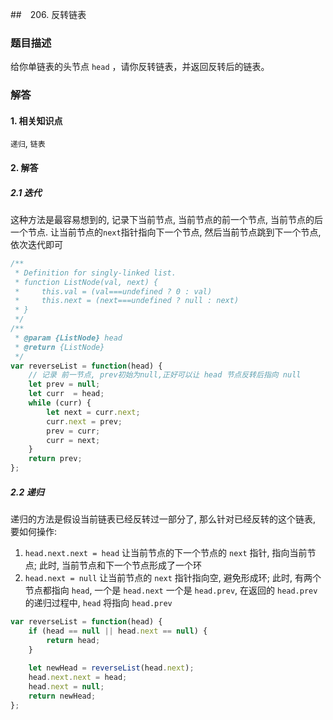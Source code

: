 ##　206. 反转链表

### 题目描述

给你单链表的头节点 `head` ，请你反转链表，并返回反转后的链表。

### 解答

#### 1. 相关知识点

`递归`, `链表`

#### 2. 解答

##### 2.1 迭代

这种方法是最容易想到的, 记录下当前节点, 当前节点的前一个节点, 当前节点的后一个节点. 让当前节点的`next`指针指向下一个节点, 然后当前节点跳到下一个节点, 依次迭代即可

```javascript
/**
 * Definition for singly-linked list.
 * function ListNode(val, next) {
 *     this.val = (val===undefined ? 0 : val)
 *     this.next = (next===undefined ? null : next)
 * }
 */
/**
 * @param {ListNode} head
 * @return {ListNode}
 */
var reverseList = function(head) {
    // 记录 前一节点, prev初始为null,正好可以让 head 节点反转后指向 null
    let prev = null;
    let curr  = head;
    while (curr) {
        let next = curr.next;
        curr.next = prev;
        prev = curr;
        curr = next;
    }
    return prev;
};
```

##### 2.2 递归

递归的方法是假设当前链表已经反转过一部分了, 那么针对已经反转的这个链表, 要如何操作:

1. `head.next.next = head` 让当前节点的下一个节点的 `next` 指针, 指向当前节点; 此时, 当前节点和下一个节点形成了一个环
2. `head.next = null` 让当前节点的 `next` 指针指向空, 避免形成环; 此时, 有两个节点都指向 `head`, 一个是 `head.next` 一个是 `head.prev`, 在返回的 `head.prev` 的递归过程中, `head` 将指向 `head.prev`

```javascript
var reverseList = function(head) {
    if (head == null || head.next == null) {
        return head;
    }
    
    let newHead = reverseList(head.next);
    head.next.next = head;
    head.next = null;
    return newHead;
};
```



